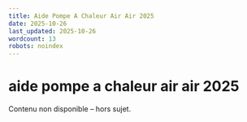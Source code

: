 ```yaml
---
title: Aide Pompe A Chaleur Air Air 2025
date: 2025-10-26
last_updated: 2025-10-26
wordcount: 13
robots: noindex
---
```


# aide pompe a chaleur air air 2025

Contenu non disponible – hors sujet.